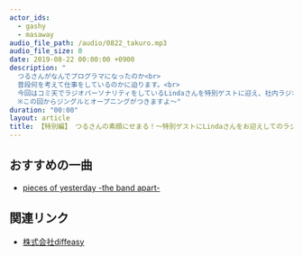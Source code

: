 ```yaml
---
actor_ids:
  - gashy
  - masaway
audio_file_path: /audio/0822_takuro.mp3
audio_file_size: 0
date: 2019-08-22 00:00:00 +0900
description: "
  つるさんがなんでプログラマになったのか<br>
  普段何を考えて仕事をしているのかに迫ります。<br>
  今回はコミ天でラジオパーソナリティをしているLindaさんを特別ゲストに迎え、社内ラジオのクオリティアップを目指します！<br>
  ※この回からジングルとオープニングがつきますよ〜"
duration: "00:00"
layout: article
title: 【特別編】 つるさんの素顔にせまる！〜特別ゲストにLindaさんをお迎えしてのラジオ放送〜
---
```


## おすすめの一曲
- [pieces of yesterday -the band apart-](https://www.youtube.com/watch?v=0NL-iEhdRaI)

## 関連リンク

- [株式会社diffeasy](https://diffeasy.com/)
